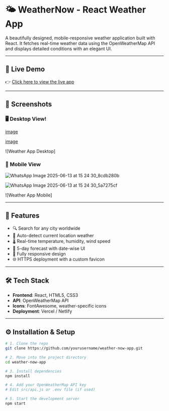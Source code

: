 # 🌤️ WeatherNow - React Weather App

A beautifully designed, mobile-responsive weather application built with React. It fetches real-time weather data using the OpenWeatherMap API and displays detailed conditions with an elegant UI.

---

## 🚀 Live Demo

👉 [Click here to view the live app](https://weather-now-indol-eight.vercel.app/)

---

## 📸 Screenshots

### 🖥️ Desktop View!


[image](https://github.com/user-attachments/assets/716b9106-7df7-423c-9b34-277aa36b4008)


[image](https://github.com/user-attachments/assets/635342a5-d960-4b65-8657-5685f27801b2)

![Weather App Desktop]


### 📱 Mobile View

![WhatsApp Image 2025-06-13 at 15 24 30_8cdb280b](https://github.com/user-attachments/assets/4a97257d-24e1-42ae-a335-95d8c6500210)

![WhatsApp Image 2025-06-13 at 15 24 30_5a7275cf](https://github.com/user-attachments/assets/a7c89a38-667b-4fae-8d3a-4e3ad9f42f0d)


![Weather App Mobile]

---

## 🌟 Features

- 🔍 Search for any city worldwide
- 📍 Auto-detect current location weather
- 🌡️ Real-time temperature, humidity, wind speed
- 📆 5-day forecast with date-wise UI
- 📱 Fully responsive design
- 🌐 HTTPS deployment with a custom favicon

---

## 🛠️ Tech Stack

- **Frontend**: React, HTML5, CSS3
- **API**: OpenWeatherMap API
- **Icons**: FontAwesome, weather-specific icons
- **Deployment**: Vercel / Netlify

---

## ⚙️ Installation & Setup

```bash
# 1. Clone the repo
git clone https://github.com/yourusername/weather-now-app.git

# 2. Move into the project directory
cd weather-now-app

# 3. Install dependencies
npm install

# 4. Add your OpenWeatherMap API key
# Edit src/api.js or .env file (if used)

# 5. Start the development server
npm start
